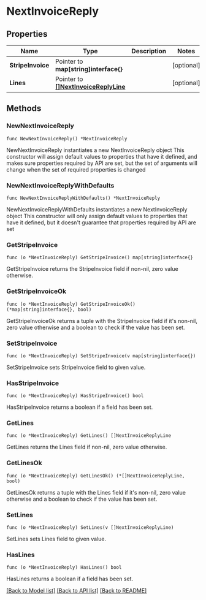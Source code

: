 # NextInvoiceReply

## Properties

Name | Type | Description | Notes
------------ | ------------- | ------------- | -------------
**StripeInvoice** | Pointer to **map[string]interface{}** |  | [optional] 
**Lines** | Pointer to [**[]NextInvoiceReplyLine**](NextInvoiceReplyLine.md) |  | [optional] 

## Methods

### NewNextInvoiceReply

`func NewNextInvoiceReply() *NextInvoiceReply`

NewNextInvoiceReply instantiates a new NextInvoiceReply object
This constructor will assign default values to properties that have it defined,
and makes sure properties required by API are set, but the set of arguments
will change when the set of required properties is changed

### NewNextInvoiceReplyWithDefaults

`func NewNextInvoiceReplyWithDefaults() *NextInvoiceReply`

NewNextInvoiceReplyWithDefaults instantiates a new NextInvoiceReply object
This constructor will only assign default values to properties that have it defined,
but it doesn't guarantee that properties required by API are set

### GetStripeInvoice

`func (o *NextInvoiceReply) GetStripeInvoice() map[string]interface{}`

GetStripeInvoice returns the StripeInvoice field if non-nil, zero value otherwise.

### GetStripeInvoiceOk

`func (o *NextInvoiceReply) GetStripeInvoiceOk() (*map[string]interface{}, bool)`

GetStripeInvoiceOk returns a tuple with the StripeInvoice field if it's non-nil, zero value otherwise
and a boolean to check if the value has been set.

### SetStripeInvoice

`func (o *NextInvoiceReply) SetStripeInvoice(v map[string]interface{})`

SetStripeInvoice sets StripeInvoice field to given value.

### HasStripeInvoice

`func (o *NextInvoiceReply) HasStripeInvoice() bool`

HasStripeInvoice returns a boolean if a field has been set.

### GetLines

`func (o *NextInvoiceReply) GetLines() []NextInvoiceReplyLine`

GetLines returns the Lines field if non-nil, zero value otherwise.

### GetLinesOk

`func (o *NextInvoiceReply) GetLinesOk() (*[]NextInvoiceReplyLine, bool)`

GetLinesOk returns a tuple with the Lines field if it's non-nil, zero value otherwise
and a boolean to check if the value has been set.

### SetLines

`func (o *NextInvoiceReply) SetLines(v []NextInvoiceReplyLine)`

SetLines sets Lines field to given value.

### HasLines

`func (o *NextInvoiceReply) HasLines() bool`

HasLines returns a boolean if a field has been set.


[[Back to Model list]](../README.md#documentation-for-models) [[Back to API list]](../README.md#documentation-for-api-endpoints) [[Back to README]](../README.md)


